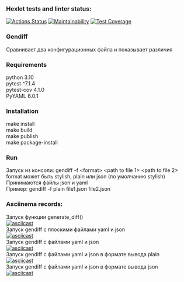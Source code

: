 ### Hexlet tests and linter status:
[![Actions Status](https://github.com/thrtth/python-project-50/actions/workflows/hexlet-check.yml/badge.svg)](https://github.com/thrtth/python-project-50/actions)
[![Maintainability](https://api.codeclimate.com/v1/badges/040490f2dab482c31015/maintainability)](https://codeclimate.com/github/thrtth/python-project-50/maintainability)
[![Test Coverage](https://api.codeclimate.com/v1/badges/040490f2dab482c31015/test_coverage)](https://codeclimate.com/github/thrtth/python-project-50/test_coverage)  


### Gendiff

Сравнивает два конфигурационных файла и показывает различия

### Requirements

python 3.10  
pytest ^7.1.4  
pytest-cov 4.1.0  
PyYAML 6.0.1  

### Installation

make install  
make build  
make publish  
make package-install

### Run

Запуск из консоли: gendiff -f \<format\> \<path to file 1\> \<path to file 2\>  
format может быть stylish, plain или json (по умолчанию stylish)  
Принимаются файлы json и yaml  
Пример: gendiff -f plain file1.json file2.json

### Asciinema records:

Запуск функции generate_diff()  
[![asciicast](https://asciinema.org/a/HC2aNP0kKnQZ88okOknax9t23.svg)](https://asciinema.org/a/HC2aNP0kKnQZ88okOknax9t23)  
Запуск gendiff с плоскими файлами yaml и json  
[![asciicast](https://asciinema.org/a/NRwzAh29SpnoY4zTHcZrpJcvr.svg)](https://asciinema.org/a/NRwzAh29SpnoY4zTHcZrpJcvr)  
Запуск gendiff с файлами yaml и json  
[![asciicast](https://asciinema.org/a/D8Us7YM60JaX8oMolj9BU9cSs.svg)](https://asciinema.org/a/D8Us7YM60JaX8oMolj9BU9cSs)  
Запуск gendiff с файлами yaml и json в формате вывода plain  
[![asciicast](https://asciinema.org/a/TjuXoTgb8GY5wUiqYHNXCXpq5.svg)](https://asciinema.org/a/TjuXoTgb8GY5wUiqYHNXCXpq5)  
Запуск gendiff с файлами yaml и json в формате вывода json  
[![asciicast](https://asciinema.org/a/X8uKrTpzONHo2jZ3u7kTqNxwi.svg)](https://asciinema.org/a/X8uKrTpzONHo2jZ3u7kTqNxwi)  